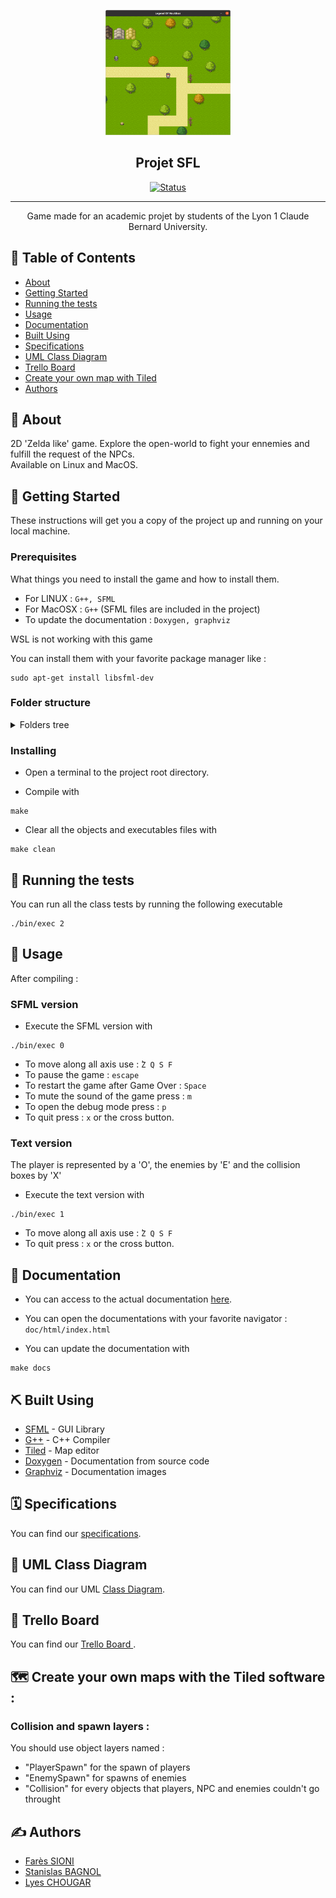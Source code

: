 <p align="center">
  <a href="" rel="noopener">
 <img width=200px height=200px src="image.png" alt="Project logo"></a>
</p>

<h2 align="center">Projet SFL</h2>

<div align="center">

[![Status](https://img.shields.io/badge/status-active-success.svg)]()


</div>

---

<p align="center"> Game made for an academic projet by students of the Lyon 1 Claude Bernard University.
    <br> 

</p>

## 📝 Table of Contents

- [About](#about)
- [Getting Started](#getting_started)
- [Running the tests](#tests)
- [Usage](#usage)
- [Documentation](#documentation)
- [Built Using](#built_using)
- [Specifications](#specifications)
- [UML Class Diagram](#diagram)
- [Trello Board](#trello)
- [Create your own map with Tiled](#map)
- [Authors](#authors)


## 🧐 About <a name = "about"></a>

2D 'Zelda like' game. Explore the open-world to fight your ennemies and fulfill the request of the NPCs. <br> Available on Linux and MacOS. 


## 🏁 Getting Started <a name = "getting_started"></a>

These instructions will get you a copy of the project up and running on your local machine.


### Prerequisites

What things you need to install the game and how to install them.

- For LINUX : `G++, SFML` 
- For MacOSX : `G++` (SFML files are included in the project)
- To update the documentation : `Doxygen, graphviz`

WSL is not working with this game

You can install them with your favorite package manager like :
```
sudo apt-get install libsfml-dev 
```

### Folder structure
<details>
<summary>Folders tree</summary>

```
├── bin
│
├── data
│   ├── fonts
│   ├── maps
│   ├── sounds
│   └── textures
│
├── doc
│   ├── html
│   │   └── index.html
│   └── sfl.doxy
│
├── extern
│   └── SFML
│
├── image.png
│
├── Makefile
│
├── obj
│
├── README.md
│
└── src
    ├── Core
    │   ├── Entity
    │   ├── Game.cpp
    │   ├── Game.h
    │   ├── Map
    │   └── StateManager
    │
    ├── main.cpp
    │
    ├── SFML
    │
    └── txt
```
</details>

### Installing

- Open a terminal to the project root directory.

- Compile with 
```
make
```  

- Clear all the objects and executables files with
```
make clean
``` 


## 🔧 Running the tests <a name = "tests"></a>

You can run all the class tests by running the following executable

```
./bin/exec 2
``` 


## 🎈 Usage <a name="usage"></a>

After compiling :


### SFML version
- Execute the SFML version with
```
./bin/exec 0
``` 

- To move along all axis use : ̀`Z Q S F`
- To pause the game : `escape`
- To restart the game after Game Over : `Space`
- To mute the sound of the game press : `m`
- To open the debug mode press : `p`
- To quit press : `x` or the cross button.


### Text version

The player is represented by a 'O', the enemies by 'E' and the collision boxes by 'X'

- Execute the text version with
```
./bin/exec 1
``` 

- To move along all axis use : ̀`Z Q S F`
- To quit press : `x` or the cross button.


## 📘 Documentation <a name = "documentation"></a>

- You can access to the actual documentation [here](http://safa.pages.univ-lyon1.fr/projet-sfl/index.html).

- You can open the documentations with your favorite navigator : `doc/html/index.html`

- You can update the documentation with 
```
make docs
```


## ⛏️ Built Using <a name = "built_using"></a>

- [SFML](https://www.sfml-dev.org/index-fr.php) - GUI Library
- [G++](https://gcc.gnu.org/) - C++ Compiler
- [Tiled](https://www.mapeditor.org/) - Map editor
- [Doxygen](https://www.doxygen.nl/index.html) - Documentation from source code
- [Graphviz](https://graphviz.org/) - Documentation images


## 🗓️ Specifications <a name="specifications"></a>
You can find our [specifications](https://docs.google.com/document/d/1M3ReGvUai9tsUhxqgG_X2tHgvNp70VFRoiY18aw6FXw/edit#heading=h.z6ne0og04bp5).


## 🔄 UML Class Diagram <a name="diagram"></a>
You can find our UML [Class Diagram](https://app.diagrams.net/?state=%7B%22ids%22:%5B%221cDj2nZ69OLlIY6NArtj_65bF8BKCwmA5%22%5D,%22action%22:%22open%22,%22userId%22:%22101499938783679469280%22,%22resourceKeys%22:%7B%7D%7D).


## 📌 Trello Board <a name="trello"></a>
You can find our [Trello Board ](https://trello.com/b/tu5E8z0s/projet-sfl).


## 🗺️ Create your own maps with the Tiled software : <a name="map"></a>
### Collision and spawn layers :
You should use object layers named :
- "PlayerSpawn" for the spawn of players
- "EnemySpawn" for spawns of enemies
- "Collision" for every objects that players, NPC and enemies couldn't go throught


## ✍️ Authors <a name = "authors"></a>

- [Farès SIONI](https://forge.univ-lyon1.fr/p1907037)
- [Stanislas BAGNOL](https://forge.univ-lyon1.fr/p1909886)
- [Lyes CHOUGAR](https://forge.univ-lyon1.fr/p1925126)

